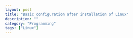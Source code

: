 ```yaml
---
layout: post
title: "Basic configuration after installation of Linux"
description: ""
category: "Programming"
tags: ["Linux"]
---
```


